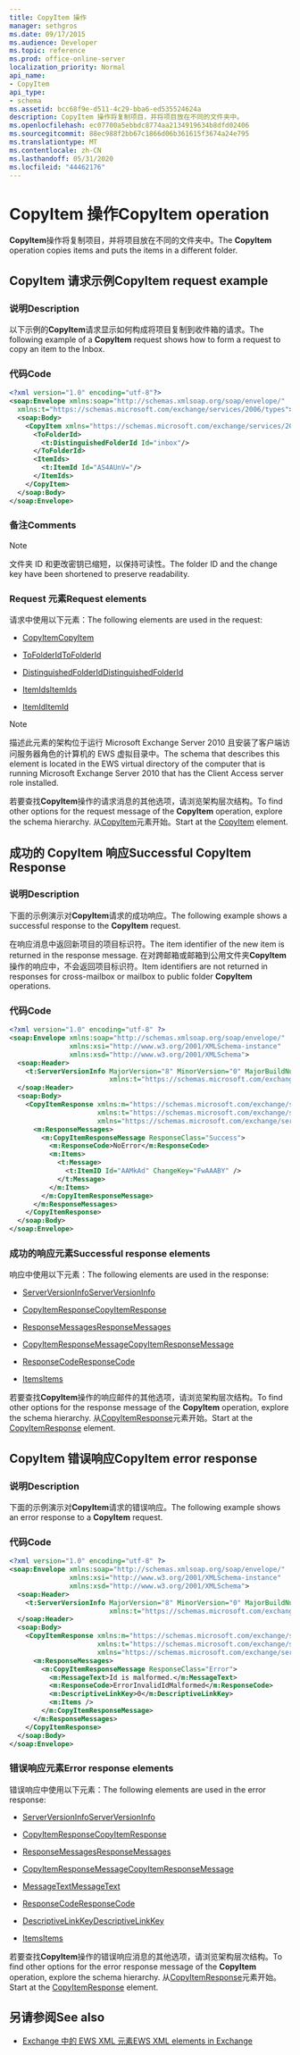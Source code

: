 ```yaml
---
title: CopyItem 操作
manager: sethgros
ms.date: 09/17/2015
ms.audience: Developer
ms.topic: reference
ms.prod: office-online-server
localization_priority: Normal
api_name:
- CopyItem
api_type:
- schema
ms.assetid: bcc68f9e-d511-4c29-bba6-ed535524624a
description: CopyItem 操作将复制项目，并将项目放在不同的文件夹中。
ms.openlocfilehash: ec07700a5ebbdc8774aa2134919634b8dfd02406
ms.sourcegitcommit: 88ec988f2bb67c1866d06b361615f3674a24e795
ms.translationtype: MT
ms.contentlocale: zh-CN
ms.lasthandoff: 05/31/2020
ms.locfileid: "44462176"
---
```

# <a name="copyitem-operation"></a><span data-ttu-id="065c8-103">CopyItem 操作</span><span class="sxs-lookup"><span data-stu-id="065c8-103">CopyItem operation</span></span>

<span data-ttu-id="065c8-104">**CopyItem**操作将复制项目，并将项目放在不同的文件夹中。</span><span class="sxs-lookup"><span data-stu-id="065c8-104">The **CopyItem** operation copies items and puts the items in a different folder.</span></span> 
  
## <a name="copyitem-request-example"></a><span data-ttu-id="065c8-105">CopyItem 请求示例</span><span class="sxs-lookup"><span data-stu-id="065c8-105">CopyItem request example</span></span>

### <a name="description"></a><span data-ttu-id="065c8-106">说明</span><span class="sxs-lookup"><span data-stu-id="065c8-106">Description</span></span>

<span data-ttu-id="065c8-107">以下示例的**CopyItem**请求显示如何构成将项目复制到收件箱的请求。</span><span class="sxs-lookup"><span data-stu-id="065c8-107">The following example of a **CopyItem** request shows how to form a request to copy an item to the Inbox.</span></span> 
  
### <a name="code"></a><span data-ttu-id="065c8-108">代码</span><span class="sxs-lookup"><span data-stu-id="065c8-108">Code</span></span>

```XML
<?xml version="1.0" encoding="utf-8"?>
<soap:Envelope xmlns:soap="http://schemas.xmlsoap.org/soap/envelope/"
  xmlns:t="https://schemas.microsoft.com/exchange/services/2006/types">
  <soap:Body>
    <CopyItem xmlns="https://schemas.microsoft.com/exchange/services/2006/messages">
      <ToFolderId>
        <t:DistinguishedFolderId Id="inbox"/>
      </ToFolderId>
      <ItemIds>
        <t:ItemId Id="AS4AUnV="/>
      </ItemIds>
    </CopyItem>
  </soap:Body>
</soap:Envelope>
```

### <a name="comments"></a><span data-ttu-id="065c8-109">备注</span><span class="sxs-lookup"><span data-stu-id="065c8-109">Comments</span></span>

> [!NOTE]
> <span data-ttu-id="065c8-110">文件夹 ID 和更改密钥已缩短，以保持可读性。</span><span class="sxs-lookup"><span data-stu-id="065c8-110">The folder ID and the change key have been shortened to preserve readability.</span></span> 
  
### <a name="request-elements"></a><span data-ttu-id="065c8-111">Request 元素</span><span class="sxs-lookup"><span data-stu-id="065c8-111">Request elements</span></span>

<span data-ttu-id="065c8-112">请求中使用以下元素：</span><span class="sxs-lookup"><span data-stu-id="065c8-112">The following elements are used in the request:</span></span>
  
- [<span data-ttu-id="065c8-113">CopyItem</span><span class="sxs-lookup"><span data-stu-id="065c8-113">CopyItem</span></span>](copyitem.md)
    
- [<span data-ttu-id="065c8-114">ToFolderId</span><span class="sxs-lookup"><span data-stu-id="065c8-114">ToFolderId</span></span>](tofolderid.md)
    
- [<span data-ttu-id="065c8-115">DistinguishedFolderId</span><span class="sxs-lookup"><span data-stu-id="065c8-115">DistinguishedFolderId</span></span>](distinguishedfolderid.md)
    
- [<span data-ttu-id="065c8-116">ItemIds</span><span class="sxs-lookup"><span data-stu-id="065c8-116">ItemIds</span></span>](itemids.md)
    
- [<span data-ttu-id="065c8-117">ItemId</span><span class="sxs-lookup"><span data-stu-id="065c8-117">ItemId</span></span>](itemid.md)
    
> [!NOTE]
> <span data-ttu-id="065c8-118">描述此元素的架构位于运行 Microsoft Exchange Server 2010 且安装了客户端访问服务器角色的计算机的 EWS 虚拟目录中。</span><span class="sxs-lookup"><span data-stu-id="065c8-118">The schema that describes this element is located in the EWS virtual directory of the computer that is running Microsoft Exchange Server 2010 that has the Client Access server role installed.</span></span> 
  
<span data-ttu-id="065c8-119">若要查找**CopyItem**操作的请求消息的其他选项，请浏览架构层次结构。</span><span class="sxs-lookup"><span data-stu-id="065c8-119">To find other options for the request message of the **CopyItem** operation, explore the schema hierarchy.</span></span> <span data-ttu-id="065c8-120">从[CopyItem](copyitem.md)元素开始。</span><span class="sxs-lookup"><span data-stu-id="065c8-120">Start at the [CopyItem](copyitem.md) element.</span></span> 
  
## <a name="successful-copyitem-response"></a><span data-ttu-id="065c8-121">成功的 CopyItem 响应</span><span class="sxs-lookup"><span data-stu-id="065c8-121">Successful CopyItem Response</span></span>

### <a name="description"></a><span data-ttu-id="065c8-122">说明</span><span class="sxs-lookup"><span data-stu-id="065c8-122">Description</span></span>

<span data-ttu-id="065c8-123">下面的示例演示对**CopyItem**请求的成功响应。</span><span class="sxs-lookup"><span data-stu-id="065c8-123">The following example shows a successful response to the **CopyItem** request.</span></span> 
  
<span data-ttu-id="065c8-124">在响应消息中返回新项目的项目标识符。</span><span class="sxs-lookup"><span data-stu-id="065c8-124">The item identifier of the new item is returned in the response message.</span></span> <span data-ttu-id="065c8-125">在对跨邮箱或邮箱到公用文件夹**CopyItem**操作的响应中，不会返回项目标识符。</span><span class="sxs-lookup"><span data-stu-id="065c8-125">Item identifiers are not returned in responses for cross-mailbox or mailbox to public folder **CopyItem** operations.</span></span> 
  
### <a name="code"></a><span data-ttu-id="065c8-126">代码</span><span class="sxs-lookup"><span data-stu-id="065c8-126">Code</span></span>

```XML
<?xml version="1.0" encoding="utf-8" ?>
<soap:Envelope xmlns:soap="http://schemas.xmlsoap.org/soap/envelope/" 
               xmlns:xsi="http://www.w3.org/2001/XMLSchema-instance" 
               xmlns:xsd="http://www.w3.org/2001/XMLSchema">
  <soap:Header>
    <t:ServerVersionInfo MajorVersion="8" MinorVersion="0" MajorBuildNumber="595" MinorBuildNumber="0" 
                         xmlns:t="https://schemas.microsoft.com/exchange/services/2006/types" />
  </soap:Header>
  <soap:Body>
    <CopyItemResponse xmlns:m="https://schemas.microsoft.com/exchange/services/2006/messages" 
                      xmlns:t="https://schemas.microsoft.com/exchange/services/2006/types" 
                      xmlns="https://schemas.microsoft.com/exchange/services/2006/messages">
      <m:ResponseMessages>
        <m:CopyItemResponseMessage ResponseClass="Success">
          <m:ResponseCode>NoError</m:ResponseCode>
          <m:Items>
            <t:Message>
              <t:ItemID Id="AAMkAd" ChangeKey="FwAAABY" />
            </t:Message>
          </m:Items>
        </m:CopyItemResponseMessage>
      </m:ResponseMessages>
    </CopyItemResponse>
  </soap:Body>
</soap:Envelope>
```

### <a name="successful-response-elements"></a><span data-ttu-id="065c8-127">成功的响应元素</span><span class="sxs-lookup"><span data-stu-id="065c8-127">Successful response elements</span></span>

<span data-ttu-id="065c8-128">响应中使用以下元素：</span><span class="sxs-lookup"><span data-stu-id="065c8-128">The following elements are used in the response:</span></span>
  
- [<span data-ttu-id="065c8-129">ServerVersionInfo</span><span class="sxs-lookup"><span data-stu-id="065c8-129">ServerVersionInfo</span></span>](serverversioninfo.md)
    
- [<span data-ttu-id="065c8-130">CopyItemResponse</span><span class="sxs-lookup"><span data-stu-id="065c8-130">CopyItemResponse</span></span>](copyitemresponse.md)
    
- [<span data-ttu-id="065c8-131">ResponseMessages</span><span class="sxs-lookup"><span data-stu-id="065c8-131">ResponseMessages</span></span>](responsemessages.md)
    
- [<span data-ttu-id="065c8-132">CopyItemResponseMessage</span><span class="sxs-lookup"><span data-stu-id="065c8-132">CopyItemResponseMessage</span></span>](copyitemresponsemessage.md)
    
- [<span data-ttu-id="065c8-133">ResponseCode</span><span class="sxs-lookup"><span data-stu-id="065c8-133">ResponseCode</span></span>](responsecode.md)
    
- [<span data-ttu-id="065c8-134">Items</span><span class="sxs-lookup"><span data-stu-id="065c8-134">Items</span></span>](items.md)
    
<span data-ttu-id="065c8-135">若要查找**CopyItem**操作的响应邮件的其他选项，请浏览架构层次结构。</span><span class="sxs-lookup"><span data-stu-id="065c8-135">To find other options for the response message of the **CopyItem** operation, explore the schema hierarchy.</span></span> <span data-ttu-id="065c8-136">从[CopyItemResponse](copyitemresponse.md)元素开始。</span><span class="sxs-lookup"><span data-stu-id="065c8-136">Start at the [CopyItemResponse](copyitemresponse.md) element.</span></span> 
  
## <a name="copyitem-error-response"></a><span data-ttu-id="065c8-137">CopyItem 错误响应</span><span class="sxs-lookup"><span data-stu-id="065c8-137">CopyItem error response</span></span>

### <a name="description"></a><span data-ttu-id="065c8-138">说明</span><span class="sxs-lookup"><span data-stu-id="065c8-138">Description</span></span>

<span data-ttu-id="065c8-139">下面的示例演示对**CopyItem**请求的错误响应。</span><span class="sxs-lookup"><span data-stu-id="065c8-139">The following example shows an error response to a **CopyItem** request.</span></span> 
  
### <a name="code"></a><span data-ttu-id="065c8-140">代码</span><span class="sxs-lookup"><span data-stu-id="065c8-140">Code</span></span>

```XML
<?xml version="1.0" encoding="utf-8" ?>
<soap:Envelope xmlns:soap="http://schemas.xmlsoap.org/soap/envelope/" 
               xmlns:xsi="http://www.w3.org/2001/XMLSchema-instance" 
               xmlns:xsd="http://www.w3.org/2001/XMLSchema">
  <soap:Header>
    <t:ServerVersionInfo MajorVersion="8" MinorVersion="0" MajorBuildNumber="595" MinorBuildNumber="0" 
                         xmlns:t="https://schemas.microsoft.com/exchange/services/2006/types" />
  </soap:Header>
  <soap:Body>
    <CopyItemResponse xmlns:m="https://schemas.microsoft.com/exchange/services/2006/messages" 
                      xmlns:t="https://schemas.microsoft.com/exchange/services/2006/types" 
                      xmlns="https://schemas.microsoft.com/exchange/services/2006/messages">
      <m:ResponseMessages>
        <m:CopyItemResponseMessage ResponseClass="Error">
          <m:MessageText>Id is malformed.</m:MessageText>
          <m:ResponseCode>ErrorInvalidIdMalformed</m:ResponseCode>
          <m:DescriptiveLinkKey>0</m:DescriptiveLinkKey>
          <m:Items />
        </m:CopyItemResponseMessage>
      </m:ResponseMessages>
    </CopyItemResponse>
  </soap:Body>
</soap:Envelope>
```

### <a name="error-response-elements"></a><span data-ttu-id="065c8-141">错误响应元素</span><span class="sxs-lookup"><span data-stu-id="065c8-141">Error response elements</span></span>

<span data-ttu-id="065c8-142">错误响应中使用以下元素：</span><span class="sxs-lookup"><span data-stu-id="065c8-142">The following elements are used in the error response:</span></span>
  
- [<span data-ttu-id="065c8-143">ServerVersionInfo</span><span class="sxs-lookup"><span data-stu-id="065c8-143">ServerVersionInfo</span></span>](serverversioninfo.md)
    
- [<span data-ttu-id="065c8-144">CopyItemResponse</span><span class="sxs-lookup"><span data-stu-id="065c8-144">CopyItemResponse</span></span>](copyitemresponse.md)
    
- [<span data-ttu-id="065c8-145">ResponseMessages</span><span class="sxs-lookup"><span data-stu-id="065c8-145">ResponseMessages</span></span>](responsemessages.md)
    
- [<span data-ttu-id="065c8-146">CopyItemResponseMessage</span><span class="sxs-lookup"><span data-stu-id="065c8-146">CopyItemResponseMessage</span></span>](copyitemresponsemessage.md)
    
- [<span data-ttu-id="065c8-147">MessageText</span><span class="sxs-lookup"><span data-stu-id="065c8-147">MessageText</span></span>](messagetext.md)
    
- [<span data-ttu-id="065c8-148">ResponseCode</span><span class="sxs-lookup"><span data-stu-id="065c8-148">ResponseCode</span></span>](responsecode.md)
    
- [<span data-ttu-id="065c8-149">DescriptiveLinkKey</span><span class="sxs-lookup"><span data-stu-id="065c8-149">DescriptiveLinkKey</span></span>](descriptivelinkkey.md)
    
- [<span data-ttu-id="065c8-150">Items</span><span class="sxs-lookup"><span data-stu-id="065c8-150">Items</span></span>](items.md)
    
<span data-ttu-id="065c8-151">若要查找**CopyItem**操作的错误响应消息的其他选项，请浏览架构层次结构。</span><span class="sxs-lookup"><span data-stu-id="065c8-151">To find other options for the error response message of the **CopyItem** operation, explore the schema hierarchy.</span></span> <span data-ttu-id="065c8-152">从[CopyItemResponse](copyitemresponse.md)元素开始。</span><span class="sxs-lookup"><span data-stu-id="065c8-152">Start at the [CopyItemResponse](copyitemresponse.md) element.</span></span> 
  
## <a name="see-also"></a><span data-ttu-id="065c8-153">另请参阅</span><span class="sxs-lookup"><span data-stu-id="065c8-153">See also</span></span>



- [<span data-ttu-id="065c8-154">Exchange 中的 EWS XML 元素</span><span class="sxs-lookup"><span data-stu-id="065c8-154">EWS XML elements in Exchange</span></span>](ews-xml-elements-in-exchange.md)

